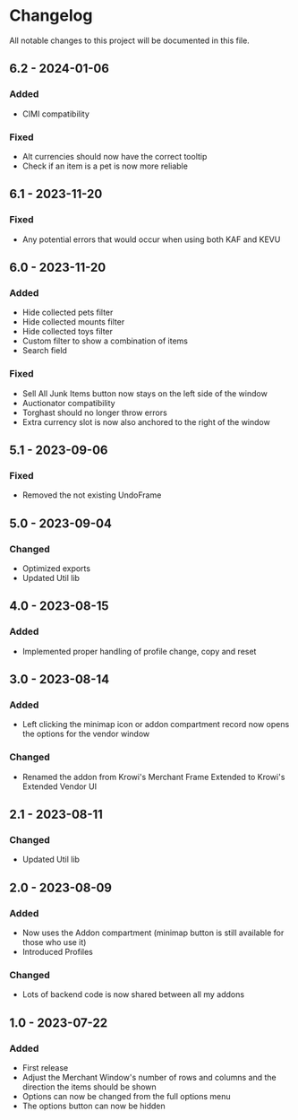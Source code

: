 # Changelog
All notable changes to this project will be documented in this file.

## 6.2 - 2024-01-06
### Added
- CIMI compatibility

### Fixed
- Alt currencies should now have the correct tooltip
- Check if an item is a pet is now more reliable

## 6.1 - 2023-11-20
### Fixed
- Any potential errors that would occur when using both KAF and KEVU

## 6.0 - 2023-11-20
### Added
- Hide collected pets filter
- Hide collected mounts filter
- Hide collected toys filter
- Custom filter to show a combination of items
- Search field

### Fixed
- Sell All Junk Items button now stays on the left side of the window
- Auctionator compatibility
- Torghast should no longer throw errors
- Extra currency slot is now also anchored to the right of the window

## 5.1 - 2023-09-06
### Fixed
- Removed the not existing UndoFrame

## 5.0 - 2023-09-04
### Changed
- Optimized exports
- Updated Util lib

## 4.0 - 2023-08-15
### Added
- Implemented proper handling of profile change, copy and reset

## 3.0 - 2023-08-14
### Added
- Left clicking the minimap icon or addon compartment record now opens the options for the vendor window

### Changed
- Renamed the addon from Krowi's Merchant Frame Extended to Krowi's Extended Vendor UI

## 2.1 - 2023-08-11
### Changed
- Updated Util lib

## 2.0 - 2023-08-09
### Added
- Now uses the Addon compartment (minimap button is still available for those who use it)
- Introduced Profiles

### Changed
- Lots of backend code is now shared between all my addons

## 1.0 - 2023-07-22
### Added
- First release
- Adjust the Merchant Window's number of rows and columns and the direction the items should be shown
- Options can now be changed from the full options menu
- The options button can now be hidden